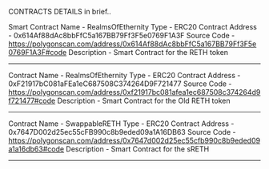 CONTRACTS DETAILS in brief..


Smart Contract Name - RealmsOfEthernity
Type                - ERC20
Contract Address    - 0x614Af88dAc8bbFfC5a167BB79Ff3F5e0769F1A3F
Source Code         - https://polygonscan.com/address/0x614Af88dAc8bbFfC5a167BB79Ff3F5e0769F1A3F#code
Description         - Smart Contract for the RETH token

-----------------------------------------------------------------------------------------------------------------------------------------------------------------------

Contract Name       - RealmsOfEthernity
Type                - ERC20
Contract Address    - 0xF21917bC081aFEa1eC687508C374264D9F721477
Source Code         - https://polygonscan.com/address/0xf21917bc081afea1ec687508c374264d9f721477#code
Description         - Smart Contract for the Old RETH token

-----------------------------------------------------------------------------------------------------------------------------------------------------------------------

Contract Name     - SwappableRETH
Type              - ERC20
Contract Address  - 0x7647D002d25ec55cFB990c8b9eded09a1A16DB63
Source Code       - https://polygonscan.com/address/0x7647d002d25ec55cfb990c8b9eded09a1a16db63#code
Description       - Smart Contract for the sRETH

-----------------------------------------------------------------------------------------------------------------------------------------------------------------------
